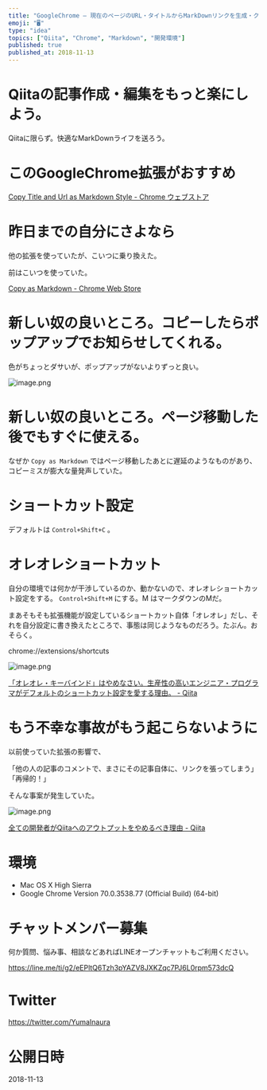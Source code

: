 ```yaml
---
title: "GoogleChrome – 現在のページのURL・タイトルからMarkDownリンクを生成・クリップボードにコピーしてくれる拡張。 "
emoji: "🖥"
type: "idea"
topics: ["Qiita", "Chrome", "Markdown", "開発環境"]
published: true
published_at: 2018-11-13
---
```


# Qiitaの記事作成・編集をもっと楽にしよう。

Qiitaに限らず。快適なMarkDownライフを送ろう。

# このGoogleChrome拡張がおすすめ

[Copy Title and Url as Markdown Style - Chrome ウェブストア](https://chrome.google.com/webstore/detail/copy-title-and-url-as-mar/fpmbiocnfbjpajgeaicmnjnnokmkehil/related?hl=ja)

# 昨日までの自分にさよなら

他の拡張を使っていたが、こいつに乗り換えた。

前はこいつを使っていた。

[Copy as Markdown - Chrome Web Store](https://chrome.google.com/webstore/detail/copy-as-markdown/fkeaekngjflipcockcnpobkpbbfbhmdn?hl=en)


# 新しい奴の良いところ。コピーしたらポップアップでお知らせしてくれる。

色がちょっとダサいが、ポップアップがないよりずっと良い。

![image.png](https://qiita-image-store.s3.amazonaws.com/0/89618/9d5c05b3-5048-5e9d-d78f-32eee5f21819.png)

# 新しい奴の良いところ。ページ移動した後でもすぐに使える。

なぜか `Copy as Markdown` ではページ移動したあとに遅延のようなものがあり、コピーミスが膨大な量発声していた。


# ショートカット設定

デフォルトは `Control+Shift+C` 。


# オレオレショートカット

自分の環境では何かが干渉しているのか、動かないので、オレオレショートカット設定をする。 `Control+Shift+M` にする。M はマークダウンのMだ。

まあそもそも拡張機能が設定しているショートカット自体「オレオレ」だし、それを自分設定に書き換えたところで、事態は同じようなものだろう。たぶん。おそらく。


chrome://extensions/shortcuts

![image.png](https://qiita-image-store.s3.amazonaws.com/0/89618/30a5ee44-3e42-8e9c-79e4-a573d2ff61ca.png)


[「オレオレ・キーバインド」はやめなさい。生産性の高いエンジニア・プログラマがデフォルトのショートカット設定を愛する理由。 - Qiita](https://qiita.com/YumaInaura/items/7e0391e04425033839b6)

# もう不幸な事故がもう起こらないように

以前使っていた拡張の影響で、

「他の人の記事のコメントで、まさにその記事自体に、リンクを張ってしまう」
「再帰的！」

そんな事案が発生していた。

![image.png](https://qiita-image-store.s3.amazonaws.com/0/89618/57b76237-2645-4256-ad4b-2d95dd7f8e77.png)

[全ての開発者がQiitaへのアウトプットをやめるべき理由 - Qiita](https://qiita.com/qiitadaisuki/items/2160a390ce91283707a1#comment-fc330327d0ca297060ca)

# 環境

- Mac OS X High Sierra
- Google Chrome Version 70.0.3538.77 (Official Build) (64-bit)










<!-- Update From Qiita API -->

# チャットメンバー募集


何か質問、悩み事、相談などあればLINEオープンチャットもご利用ください。

https://line.me/ti/g2/eEPltQ6Tzh3pYAZV8JXKZqc7PJ6L0rpm573dcQ





# Twitter


https://twitter.com/YumaInaura


<!-- Update From Qiita API -->



# 公開日時

2018-11-13

